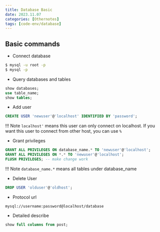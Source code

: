 ```yaml
---
title: Database Basic
date: 2023.11.07
categories: [Othernotes]
tags: [code-env/database]
---
```


## Basic commands

- Connect database

```bash
$ mysql -u root -p
$ mysql -p
```

- Query databases and tables

```sql
show databases;
use table_name;
show tables;
```

- Add user

```sql
CREATE USER 'newuser'@'localhost' IDENTIFIED BY 'password';
```

!!! Note `localhost'` means this user can only connect on localhost. If you want this user to connect from other host, you can use `%`

- Grant privileges

```sql
GRANT ALL PRIVILEGES ON database_name.* TO 'newuser'@'localhost';
GRANT ALL PRIVILEGES ON *.* TO 'newuser'@'localhost';
FLUSH PRIVILEGES; -- make change work
```

!!! Note `database_name.*` means all tables under database_name

- Delete User 

```sql
DROP USER 'olduser'@'oldhost';
```

- Protocol url

```
mysql://username:password@localhost/database
```

- Detailed describe

```sql
show full columns from post;
```
